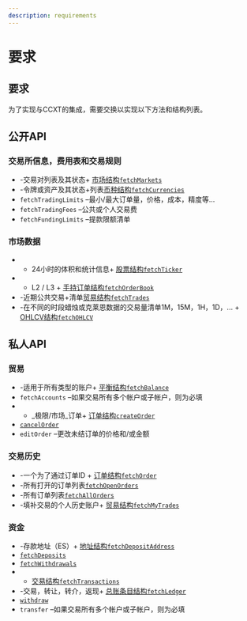 ```yaml
---
description: requirements
---
```


# 要求

## 要求

为了实现与CCXT的集成，需要交换以实现以下方法和结构列表。

## 公开API <a id="public-api"></a>

### 交易所信息，费用表和交易规则 <a id="exchange-information-fee-schedule-and-trading-rules"></a>

* -交易对列表及其状态+ [市场结构](https://github.com/ccxt/ccxt/wiki/Manual#market-structure)[`fetchMarkets`](https://github.com/ccxt/ccxt/wiki/Manual#loading-markets)
* -令牌或资产及其状态+列表[币种结构](https://github.com/ccxt/ccxt/wiki/Manual#currency-structure)[`fetchCurrencies`](https://github.com/ccxt/ccxt/wiki/Manual#loading-markets)
* `fetchTradingLimits` –最小/最大订单量，价格，成本，精度等...
* `fetchTradingFees` –公共或个人交易费
* `fetchFundingLimits` –提款限额清单

### 市场数据 <a id="market-data"></a>

* - 24小时的体积和统计信息+ [股票结构](https://github.com/ccxt/ccxt/wiki/Manual#ticker-structure)[`fetchTicker`](https://github.com/ccxt/ccxt/wiki/Manual#price-tickers)
* - L2 / L3 + [手持订单结构](https://github.com/ccxt/ccxt/wiki/Manual#order-book-structure)[`fetchOrderBook`](https://github.com/ccxt/ccxt/wiki/Manual#order-book)
* -近期公共交易+清单[贸易结构](https://github.com/ccxt/ccxt/wiki/Manual#trade-structure)[`fetchTrades`](https://github.com/ccxt/ccxt/wiki/Manual#trades-executions-transactions)
* -在不同的时段蜡烛或克莱恩数据的交易量清单1M，15M，1H，1D，... + [OHLCV结构](https://github.com/ccxt/ccxt/wiki/Manual#ohlcv-structure)[`fetchOHLCV`](https://github.com/ccxt/ccxt/wiki/Manual#ohlcv-candlestick-charts)

## 私人API <a id="private-api"></a>

### 贸易 <a id="trading"></a>

* -适用于所有类型的账户+ [平衡结构](https://github.com/ccxt/ccxt/wiki/Manual#balance-structure)[`fetchBalance`](https://github.com/ccxt/ccxt/wiki/Manual#querying-account-balance)
* `fetchAccounts` –如果交易所有多个帐户或子帐户，则为必填
* - _极限/市场_订单+ [订单结构](https://github.com/ccxt/ccxt/wiki/Manual#order-structure)[`createOrder`](https://github.com/ccxt/ccxt/wiki/Manual#placing-orders)
* ​[`cancelOrder`](https://github.com/ccxt/ccxt/wiki/Manual#canceling-orders)​
* `editOrder` –更改未结订单的价格和/或金额

### 交易历史 <a id="trading-history"></a>

* -一个为了通过订单ID + [订单结构](https://github.com/ccxt/ccxt/wiki/Manual#order-structure)[`fetchOrder`](https://github.com/ccxt/ccxt/wiki/Manual#querying-orders)
* -所有打开的订单列表[`fetchOpenOrders`](https://github.com/ccxt/ccxt/wiki/Manual#querying-orders)
* -所有订单列表[`fetchAllOrders`](https://github.com/ccxt/ccxt/wiki/Manual#querying-orders)
* -填补交易的个人历史账户+ [贸易结构](https://github.com/ccxt/ccxt/wiki/Manual#trade-structure)[`fetchMyTrades`](https://github.com/ccxt/ccxt/wiki/Manual#personal-trades)

### 资金 <a id="funding"></a>

* -存款地址（ES）+ [地址结构](https://github.com/ccxt/ccxt/wiki/Manual#address-structure)[`fetchDepositAddress`](https://github.com/ccxt/ccxt/wiki/Manual#funding-your-account)
* ​[`fetchDeposits`](https://github.com/ccxt/ccxt/wiki/Manual#transactions)​
* ​[`fetchWithdrawals`](https://github.com/ccxt/ccxt/wiki/Manual#transactions)​
* + [交易结构](https://github.com/ccxt/ccxt/wiki/Manual#transaction-structure)[`fetchTransactions`](https://github.com/ccxt/ccxt/wiki/Manual#transactions)
* -交易，转让，转介，返现+ [总账条目结构](https://github.com/ccxt/ccxt/wiki/Manual#ledger-entry-structure)[`fetchLedger`](https://github.com/ccxt/ccxt/wiki/Manual#ledger)
* ​[`withdraw`](https://github.com/ccxt/ccxt/wiki/Manual#withdraw)​
* `transfer` –如果交易所有多个帐户或子帐户，则为必填

